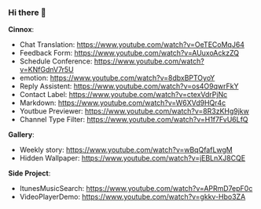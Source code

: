 ### Hi there 👋

**Cinnox**:
* Chat Translation: https://www.youtube.com/watch?v=OeTECoMqJ64
* Feedback Form: https://www.youtube.com/watch?v=AUuxoAckzZQ
* Schedule Conference: https://www.youtube.com/watch?v=KNfGdnV7r5U
* emotion: https://www.youtube.com/watch?v=8dbxBPTOyoY
* Reply Assistent: https://www.youtube.com/watch?v=os4O9qwrFkY
* Contact Label: https://www.youtube.com/watch?v=ctexVdrPjNc
* Markdown: https://www.youtube.com/watch?v=W6XVd9HQr4c
* Youtbue Previewer: https://www.youtube.com/watch?v=8R3zKHg9jkw
* Channel Type Filter: https://www.youtube.com/watch?v=H1f7FvU6LfQ

**Gallery**:
* Weekly story: https://www.youtube.com/watch?v=wBqQfafLwgM
* Hidden Wallpaper: https://www.youtube.com/watch?v=jEBLnXJ8CQE

**Side Project**:
* ItunesMusicSearch: https://www.youtube.com/watch?v=APRmD7epF0c
* VideoPlayerDemo: https://www.youtube.com/watch?v=gkkv-Hbo3ZA
